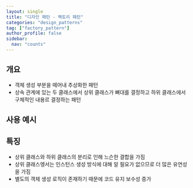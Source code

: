 ```yaml
---
layout: single
title: "디자인 패턴 - 팩토리 패턴"
categories: "design_patterns"
tag: ["factory_pattern"]
author_profile: false
sidebar:
  nav: "counts"
---
```


## 개요

- 객체 생성 부분을 떼어내 추상화한 패턴
- 상속 관계에 있는 두 클래스에서 상위 클래스가 뼈대를 결정하고 하위 클래스에서 구체적인 내용르 결정하는 패턴

## 사용 예시

## 특징

- 상위 클래스와 하위 클래스의 분리로 인해 느슨한 결합을 가짐
- 상위 클래스엥서는 인스턴스 생성 방식에 대해 알 필요가 없으므로 더 많은 유연성을 가짐
- 별도의 객체 생성 로직이 존재하기 때문에 코드 유지 보수성 증가
